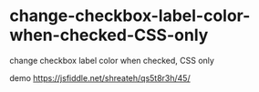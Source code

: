 # change-checkbox-label-color-when-checked-CSS-only
change checkbox label color when checked, CSS only

demo https://jsfiddle.net/shreateh/qs5t8r3h/45/
